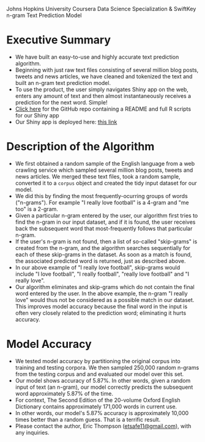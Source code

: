 Johns Hopkins University Coursera Data Science Specialization & SwiftKey
n-gram Text Prediction Model

Executive Summary
========================================================
* We have built an easy-to-use and highly accurate text prediction algorithm.
* Beginning with just raw text files consisting of several million blog posts, tweets and
news articles, we have cleaned and tokenized the text and built an n-gram text prediction
model.
* To use the product, the user simply navigates Shiny app on the web, enters any amount 
of text and then almost instantaneously receives a prediction for the next word.  Simple!
* [Click here](https://github.com/etsafe11/text_prediction_model) for 
the GitHub repo containing a README and full R scripts for our Shiny app
* Our Shiny app is deployed here:  [this link](https://etsafe11.shinyapps.io/n-gram_text_prediction_model/)

Description of the Algorithm 
========================================================
* We first obtained a random sample of the English language from a web crawling service which 
sampled several million blog posts, tweets and news articles.  We merged these text files,
took a random sample, converted it to a `corpus` object and created the tidy input dataset
for our model.
* We did this by finding the most frequently-ocurring groups of words ("n-grams"). For example
"I really love football" is a 4-gram and "me too" is a 2-gram.
* Given a particular n-gram entered by the user, our algorithm first tries to find the 
n-gram in our input dataset, and if it is found, the user receives back the subsequent word 
that most-frequently follows that particular n-gram.
* If the user's n-gram is not found, then a list of so-called "skip-grams" is created from the 
n-gram, and the algorithm searches sequentially for each of these skip-grams in the dataset. As 
soon as a match is found, the associated predicted word is returned, just as described above.
* In our above example of "I really love football", skip-grams would include "I love football",
"I really football", "really love football" and "I really love".
* Our algorithm eliminates and skip-grams which do not contain the final word entered by
the user. In the above example, the n-gram "I really love" would thus not be considered as a 
possible match in our dataset. This improves model accuracy because the final word in the 
input is often very closely related to the prediction word; eliminating it hurts accuracy.


Model Accuracy
========================================================
* We tested model accuracy by partitioning the original corpus into training and
testing corpora. We then sampled 250,000 random n-grams from the testing corpus 
and and evaluated our model over this set.
* Our model shows accuracy of 5.87%. In other words, given a random input of text 
(an n-gram), our model correctly predicts the subsequent word approximately 5.87% of 
the time.
* For context, The Second Edition of the 20-volume Oxford English Dictionary contains 
approximately 171,000 words in current use.
* In other words, our model's 5.87% accuracy is approximately 10,000 times better 
than a random guess.  That is a terrific result.
* Please contact the author, Eric Thompson (etsafe11@gmail.com), with any inquiries.
